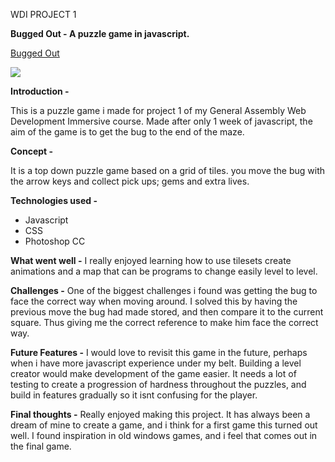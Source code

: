 WDI PROJECT 1

**Bugged Out - A puzzle game in javascript.**

[Bugged Out](https://gentle-caverns-84204.herokuapp.com/)

![](https://i.imgur.com/35J3zyh.png)

**Introduction -**


This is a puzzle game i made for project 1 of my General Assembly Web Development Immersive course.
Made after only 1 week of javascript, the aim of the game is to get the bug to the end of the maze.

**Concept -**


 It is a top down puzzle game based on a grid of tiles. you move the bug with the arrow keys and collect pick ups; gems and extra lives.

**Technologies used -**
 

* Javascript
* CSS
* Photoshop CC

**What went well -**
I really enjoyed learning how to use tilesets create animations and a map that can be programs to change easily level to level. 

**Challenges -**
One of the biggest challenges i found was getting the bug to face the correct way when moving around. I solved this by having the previous move the bug had made stored, and then compare it to the current square. Thus giving me the correct reference to make him face the correct way.

**Future Features -**
I would love to revisit this game in the future, perhaps when i have more javascript experience under my belt. Building a level creator would make development of the game easier. It needs a lot of testing to create a progression of hardness throughout the puzzles, and build in features gradually so it isnt confusing for the player.

**Final thoughts -**
Really enjoyed making this project. It has always been a dream of mine to create a game, and i think for a first game this turned out well. I found inspiration in old windows games, and i feel that comes out in the final game.